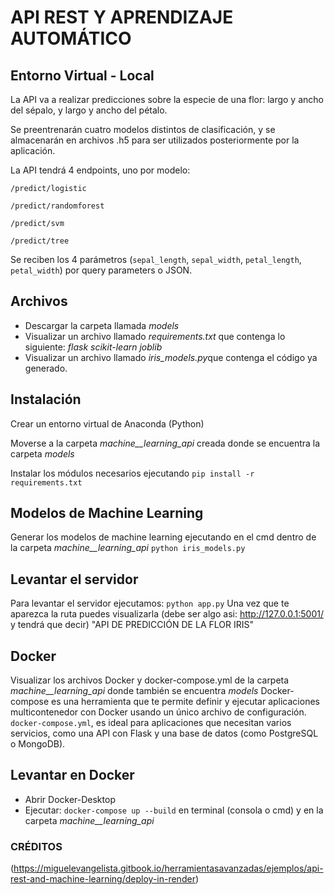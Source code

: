 # API REST Y APRENDIZAJE AUTOMÁTICO
## Entorno Virtual - Local
La API va a realizar predicciones sobre la especie de una flor: largo y ancho del sépalo, y largo y ancho del pétalo. 

Se preentrenarán cuatro modelos distintos de clasificación, y se almacenarán en archivos .h5 para ser utilizados posteriormente por la aplicación.


La API tendrá 4 endpoints, uno por modelo:

`/predict/logistic`

`/predict/randomforest`

`/predict/svm`

`/predict/tree`

Se reciben los 4 parámetros (`sepal_length`, `sepal_width`, `petal_length`, `petal_width`) por query parameters o JSON.

## Archivos
- Descargar la carpeta llamada *models*
- Visualizar un archivo llamado *requirements.txt* que contenga lo siguiente:
_flask_
_scikit-learn_
_joblib_
- Visualizar un archivo llamado *iris_models.py*que contenga el código ya generado.

## Instalación
Crear un entorno virtual de Anaconda (Python) 

Moverse a la carpeta _machine__learning_api_ creada donde se encuentra la carpeta _models_

Instalar los módulos necesarios ejecutando `pip install -r requirements.txt`

## Modelos de Machine Learning
Generar los modelos de machine learning ejecutando en el cmd dentro de la carpeta _machine__learning_api_  `python iris_models.py` 
## Levantar el servidor
Para levantar el servidor ejecutamos: `python app.py`
Una vez que te aparezca la ruta puedes visualizarla (debe ser algo asi:  http://127.0.0.1:5001/ y tendrá que decir) "API DE PREDICCIÓN DE LA FLOR IRIS"

## Docker
Visualizar los archivos Docker y docker-compose.yml de la carpeta _machine__learning_api_ donde también se encuentra _models_
Docker-compose es una herramienta que te permite definir y ejecutar aplicaciones multicontenedor con Docker usando un único archivo de configuración. 
`docker-compose.yml`, es ideal para aplicaciones que necesitan varios servicios, como una API con Flask y una base de datos (como PostgreSQL o MongoDB).

## Levantar en Docker 
- Abrir Docker-Desktop
- Ejecutar: `docker-compose up --build` en terminal (consola o cmd) y en la carpeta _machine__learning_api_


### CRÉDITOS
(https://miguelevangelista.gitbook.io/herramientasavanzadas/ejemplos/api-rest-and-machine-learning/deploy-in-render)
